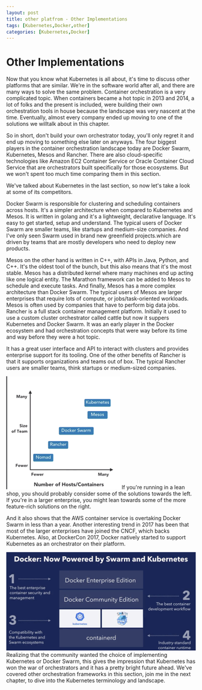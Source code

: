 ```yaml
---
layout: post
title: other platfrom - Other Implementations
tags: [Kubernetes,Docker,other]
categories: [Kubernetes,Docker]
---
```


# Other Implementations


Now that you know what Kubernetes is all about, it's time to discuss other platforms that are similar. We're in the software world after all, and there are many ways to solve the same problem.
Container orchestration is a very complicated topic. When containers became a hot topic in 2013 and 2014, a lot of folks and the present is included, were building their own orchestration tools in house because the landscape was very nascent at the time. Eventually, almost every company ended up moving to one of the solutions we willtalk about in this chapter.

So in short, don't build your own orchestrator today, you'll only regret it and end up moving to something else later on anyways. The four biggest players in the container orchestration landscape today are Docker Swarm, Kubernetes, Mesos and Rancher. There are also cloud-specific technologies like Amazon EC2 Container Service or Oracle Container Cloud Service that are orchestrators built specifically for those ecosystems. But we won't spent too much time comparing them in this section.

We've talked about Kubernetes in the last section, so now let's take a look at some of its competitors.

Docker Swarm is responsible for clustering and scheduling containers across hosts. It's a simpler architecture when compared to Kubernetes and Mesos. It is written in golang and it's a lightweight, declarative language. It's easy to get started, setup and understand. The typical users of Docker Swarm are smaller teams, like startups and medium-size companies. And I've only seen Swarm used in brand new greenfield projects.which are driven by teams that are mostly developers who need to deploy new products.

Mesos on the other hand is written in C++, with APIs in Java, Python, and C++. It's the oldest tool of the bunch, but this also means that it's the most stable. Mesos has a distributed kernel where many machines end up acting like one logical entity. The Marathon framework can be added to Mesos to schedule and execute tasks. And finally, Mesos has a more complex architecture than Docker Swarm.
The typical users of Mesos are larger enterprises that require lots of compute, or jobs/task-oriented workloads. Mesos is often used by companies that have to perform big data jobs. 
Rancher is a full stack container management platform. Initially it used to use a custom cluster orchestrator called cattle but now it suppers Kubernetes and Docker Swarm. It was an early player in the Docker ecosystem and had orchestration concepts that were way before its time and way before they were a hot topic.

It has a great user interface and API to interact with clusters and provides enterprise support for its tooling. One of the other benefits of Rancher is that it supports organizations and teams out of box. The typical Rancher users are smaller teams, think startups or medium-sized companies.

<img src="/assets/img/Graph of cluster tools.png" alt="This chart plots the number of hosts and containers versus the size of the development team." height=300>
If you're running in a lean shop, you should probably consider some of the solutions towards the left. If you're in a larger enterprise, you might lean towards some of the more feature-rich solutions on the right.

And it also shows that the AWS container service is overtaking Docker Swarm in less than a year. Another interesting trend in 2017 has been that most of the larger enterprises have joined the CNCF, which backs Kubernetes. Also, at DockerCon 2017, Docker natively started to support Kubernetes as an orchestrator on their platform.

<img src="/assets/img/Docker powered by Kubernets and swarm.png" alt="Kubernetes with Docker">
Realizing that the community wanted the choice of implementing Kubernetes or Docker Swarm, this gives the impression that Kubernetes has won the war of orchestrators and it has a pretty bright future ahead. We've covered other orchestration frameworks in this section, join me in the next chapter, to dive into the Kubernetes terminology and landscape.

